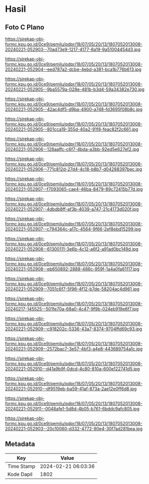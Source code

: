# Hasil

## Foto C Plano

https://sirekap-obj-formc.kpu.go.id/0ce9/pemilu/pdpr/18/07/05/20/13/1807052013008-20240221-052903--70ad73e9-1217-4177-8a19-9a51004454d3.jpg

https://sirekap-obj-formc.kpu.go.id/0ce9/pemilu/pdpr/18/07/05/20/13/1807052013008-20240221-052904--eed787a2-dcbe-4ebd-a381-bca1b776b613.jpg

https://sirekap-obj-formc.kpu.go.id/0ce9/pemilu/pdpr/18/07/05/20/13/1807052013008-20240221-052905--9ba5579a-028e-481b-b3d4-59a34382e730.jpg

https://sirekap-obj-formc.kpu.go.id/0ce9/pemilu/pdpr/18/07/05/20/13/1807052013008-20240221-052905--42ac4df5-d9ba-4900-a748-fd3695f08b8c.jpg

https://sirekap-obj-formc.kpu.go.id/0ce9/pemilu/pdpr/18/07/05/20/13/1807052013008-20240221-052905--801cca19-355d-40a2-91f8-feac82f2c661.jpg

https://sirekap-obj-formc.kpu.go.id/0ce9/pemilu/pdpr/18/07/05/20/13/1807052013008-20240221-052906--128aaffc-c6f7-4bda-a3bb-92ed5e627ef2.jpg

https://sirekap-obj-formc.kpu.go.id/0ce9/pemilu/pdpr/18/07/05/20/13/1807052013008-20240221-052906--771c812d-27d4-4c18-b8b7-d04288397bec.jpg

https://sirekap-obj-formc.kpu.go.id/0ce9/pemilu/pdpr/18/07/05/20/13/1807052013008-20240221-052907--f7093065-cae4-46ba-8479-89c72415b77d.jpg

https://sirekap-obj-formc.kpu.go.id/0ce9/pemilu/pdpr/18/07/05/20/13/1807052013008-20240221-052907--4dbdb8ff-af3b-4039-a747-21c4173d020f.jpg

https://sirekap-obj-formc.kpu.go.id/0ce9/pemilu/pdpr/18/07/05/20/13/1807052013008-20240221-052907--c794364c-a17c-4564-9f66-2ef8ebd15299.jpg

https://sirekap-obj-formc.kpu.go.id/0ce9/pemilu/pdpr/18/07/05/20/13/1807052013008-20240221-052908--61300111-3e6b-4c12-a6f2-a91ad0bc149d.jpg

https://sirekap-obj-formc.kpu.go.id/0ce9/pemilu/pdpr/18/07/05/20/13/1807052013008-20240221-052908--eb650892-2888-486c-959f-1a4a0fa61117.jpg

https://sirekap-obj-formc.kpu.go.id/0ce9/pemilu/pdpr/18/07/05/20/13/1807052013008-20240221-052909--7051c6f7-5f96-4f12-b7de-58204ac4d961.jpg

https://sirekap-obj-formc.kpu.go.id/0ce9/pemilu/pdpr/18/07/05/20/13/1807052013008-20240217-145525--501fe70a-68a0-4c47-9f9b-024eb919e6f7.jpg

https://sirekap-obj-formc.kpu.go.id/0ce9/pemilu/pdpr/18/07/05/20/13/1807052013008-20240221-052909--c918202c-5336-43a7-8374-9704ffd69c93.jpg

https://sirekap-obj-formc.kpu.go.id/0ce9/pemilu/pdpr/18/07/05/20/13/1807052013008-20240221-052909--2572bac7-3e57-4bf3-a4e8-443689754a1c.jpg

https://sirekap-obj-formc.kpu.go.id/0ce9/pemilu/pdpr/18/07/05/20/13/1807052013008-20240221-052910--d41a9b9f-0dcd-4c80-810a-600e122741d5.jpg

https://sirekap-obj-formc.kpu.go.id/0ce9/pemilu/pdpr/18/07/05/20/13/1807052013008-20240221-052910--df9519eb-ba59-41af-873a-2ae12e0ff6d8.jpg

https://sirekap-obj-formc.kpu.go.id/0ce9/pemilu/pdpr/18/07/05/20/13/1807052013008-20240221-052911--0048afe1-5d8d-4b05-b761-6bddc9afc805.jpg

https://sirekap-obj-formc.kpu.go.id/0ce9/pemilu/pdpr/18/07/05/20/13/1807052013008-20240221-052903--20c10060-d332-4772-90e4-30f7ad281bea.jpg


## Metadata

| Key        | Value               |
| ---------- | ------------------- |
| Time Stamp | 2024-02-21 06:03:36 |
| Kode Dapil | 1802                |



